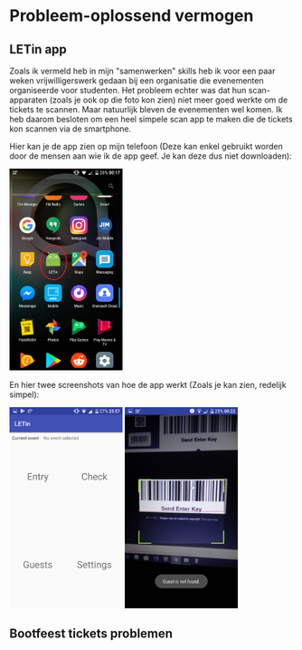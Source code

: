 # Probleem-oplossend vermogen
## LETin app
Zoals ik vermeld heb in mijn "samenwerken" skills heb ik voor een paar weken vrijwilligerswerk gedaan bij een organisatie die evenementen organiseerde voor studenten. Het probleem echter was dat hun scan-apparaten (zoals je ook op die foto kon zien) niet meer goed werkte om de tickets te scannen. Maar natuurlijk bleven de evenementen wel komen. Ik heb daarom besloten om een heel simpele scan app te maken die de tickets kon scannen via de smartphone.

Hier kan je de app zien op mijn telefoon (Deze kan enkel gebruikt worden door de mensen aan wie ik de app geef. Je kan deze dus niet downloaden):

<img src="/images/elb_letin_app.png" alt="ELB LETin app" width="200px"/>

En hier twee screenshots van hoe de app werkt (Zoals je kan zien, redelijk simpel):

<img src="/images/elb_letin_home.png" alt="ELB LETin home" width="200px"/>
<img src="/images/elb_letin_scan.png" alt="ELB LETin scan" width="200px"/>

## Bootfeest tickets problemen
